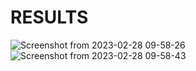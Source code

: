 # RESULTS
![Screenshot from 2023-02-28 09-58-26](https://user-images.githubusercontent.com/90716908/221908712-1dacbbf4-1687-4a78-84df-fb08d436f2c1.png)
![Screenshot from 2023-02-28 09-58-43](https://user-images.githubusercontent.com/90716908/221908720-a18a152f-93be-4b8b-bf5d-4789a5c664ec.png)
